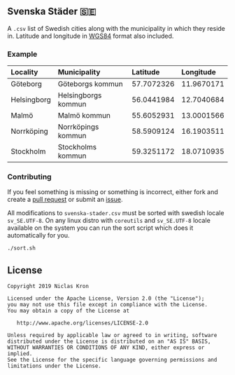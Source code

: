 ## Svenska Städer 🇸🇪
A `.csv` list of Swedish cities along with the municipality in which they reside in. Latitude and longitude in [WGS84](https://en.wikipedia.org/wiki/World_Geodetic_System#A_new_World_Geodetic_System:_WGS_84) format also included.

### Example
| Locality | Municipality | Latitude | Longitude |
|:------------- |:------------- |:----- |:----- |
| Göteborg | Göteborgs kommun | 57.7072326 | 11.9670171 |
| Helsingborg | Helsingborgs kommun | 56.0441984 | 12.7040684 |
| Malmö | Malmö kommun | 55.6052931 | 13.0001566 |
| Norrköping | Norrköpings kommun | 58.5909124 | 16.1903511 |
| Stockholm | Stockholms kommun | 59.3251172 | 18.0710935 |

### Contributing
If you feel something is missing or something is incorrect, either fork and create 
a [pull request](https://github.com/sphrak/svenska-stader/pulls) or submit an [issue](https://github.com/sphrak/svenska-stader/issues). 

All modifications to `svenska-stader.csv` must be sorted with swedish locale `sv_SE.UTF-8`.
On any linux distro with `coreutils` and `sv_SE.UTF-8` locale available on the system
you can run the sort script which does it automatically for you.

```sh
./sort.sh
```

## License

	Copyright 2019 Niclas Kron

	Licensed under the Apache License, Version 2.0 (the "License");
	you may not use this file except in compliance with the License.
	You may obtain a copy of the License at

	   http://www.apache.org/licenses/LICENSE-2.0

	Unless required by applicable law or agreed to in writing, software
	distributed under the License is distributed on an "AS IS" BASIS,
	WITHOUT WARRANTIES OR CONDITIONS OF ANY KIND, either express or implied.
	See the License for the specific language governing permissions and
	limitations under the License.
